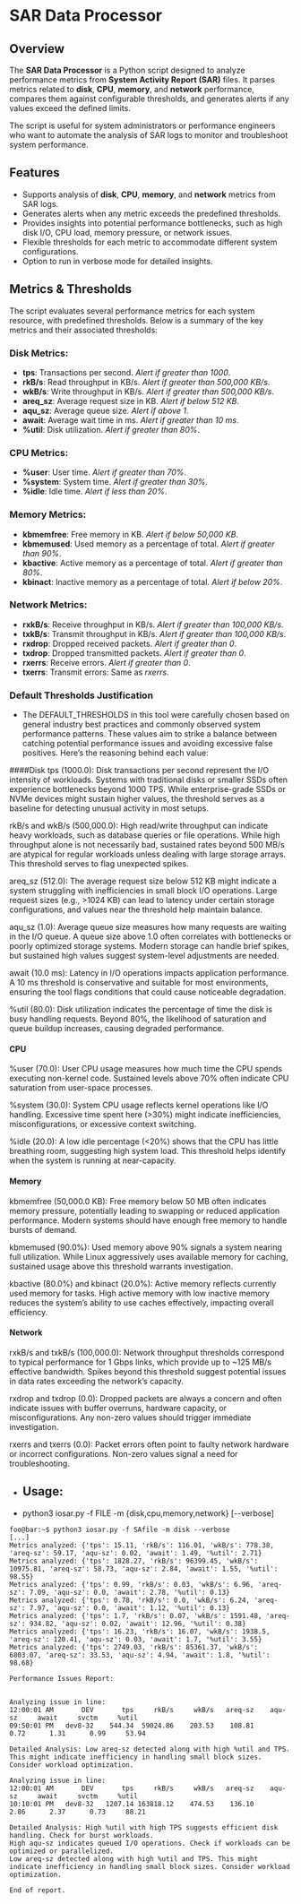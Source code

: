 # SAR Data Processor

## Overview
The **SAR Data Processor** is a Python script designed to analyze performance metrics from **System Activity Report (SAR)** files. It parses metrics related to **disk**, **CPU**, **memory**, and **network** performance, compares them against configurable thresholds, and generates alerts if any values exceed the defined limits.

The script is useful for system administrators or performance engineers who want to automate the analysis of SAR logs to monitor and troubleshoot system performance.

## Features
- Supports analysis of **disk**, **CPU**, **memory**, and **network** metrics from SAR logs.
- Generates alerts when any metric exceeds the predefined thresholds.
- Provides insights into potential performance bottlenecks, such as high disk I/O, CPU load, memory pressure, or network issues.
- Flexible thresholds for each metric to accommodate different system configurations.
- Option to run in verbose mode for detailed insights.

## Metrics & Thresholds
The script evaluates several performance metrics for each system resource, with predefined thresholds. Below is a summary of the key metrics and their associated thresholds:

### Disk Metrics:
- **tps**: Transactions per second. *Alert if greater than 1000*.
- **rkB/s**: Read throughput in KB/s. *Alert if greater than 500,000 KB/s*.
- **wkB/s**: Write throughput in KB/s. *Alert if greater than 500,000 KB/s*.
- **areq_sz**: Average request size in KB. *Alert if below 512 KB*.
- **aqu_sz**: Average queue size. *Alert if above 1*.
- **await**: Average wait time in ms. *Alert if greater than 10 ms*.
- **%util**: Disk utilization. *Alert if greater than 80%*.

### CPU Metrics:
- **%user**: User time. *Alert if greater than 70%*.
- **%system**: System time. *Alert if greater than 30%*.
- **%idle**: Idle time. *Alert if less than 20%*.

### Memory Metrics:
- **kbmemfree**: Free memory in KB. *Alert if below 50,000 KB*.
- **kbmemused**: Used memory as a percentage of total. *Alert if greater than 90%*.
- **kbactive**: Active memory as a percentage of total. *Alert if greater than 80%*.
- **kbinact**: Inactive memory as a percentage of total. *Alert if below 20%*.

### Network Metrics:
- **rxkB/s**: Receive throughput in KB/s. *Alert if greater than 100,000 KB/s*.
- **txkB/s**: Transmit throughput in KB/s. *Alert if greater than 100,000 KB/s*.
- **rxdrop**: Dropped received packets. *Alert if greater than 0*.
- **txdrop**: Dropped transmitted packets. *Alert if greater than 0*.
- **rxerrs**: Receive errors. *Alert if greater than 0*.
- **txerrs**: Transmit errors: Same as *rxerrs*.

### Default Thresholds Justification
- The DEFAULT_THRESHOLDS in this tool were carefully chosen based on general industry best practices and commonly observed system performance patterns. These values aim to strike a balance between catching potential performance issues and avoiding excessive false positives. Here’s the reasoning behind each value:

####Disk
tps (1000.0):
Disk transactions per second represent the I/O intensity of workloads. Systems with traditional disks or smaller SSDs often experience bottlenecks beyond 1000 TPS. While enterprise-grade SSDs or NVMe devices might sustain higher values, the threshold serves as a baseline for detecting unusual activity in most setups.

rkB/s and wkB/s (500,000.0):
High read/write throughput can indicate heavy workloads, such as database queries or file operations. While high throughput alone is not necessarily bad, sustained rates beyond 500 MB/s are atypical for regular workloads unless dealing with large storage arrays. This threshold serves to flag unexpected spikes.

areq_sz (512.0):
The average request size below 512 KB might indicate a system struggling with inefficiencies in small block I/O operations. Large request sizes (e.g., >1024 KB) can lead to latency under certain storage configurations, and values near the threshold help maintain balance.

aqu_sz (1.0):
Average queue size measures how many requests are waiting in the I/O queue. A queue size above 1.0 often correlates with bottlenecks or poorly optimized storage systems. Modern storage can handle brief spikes, but sustained high values suggest system-level adjustments are needed.

await (10.0 ms):
Latency in I/O operations impacts application performance. A 10 ms threshold is conservative and suitable for most environments, ensuring the tool flags conditions that could cause noticeable degradation.

%util (80.0):
Disk utilization indicates the percentage of time the disk is busy handling requests. Beyond 80%, the likelihood of saturation and queue buildup increases, causing degraded performance.

#### CPU
%user (70.0):
User CPU usage measures how much time the CPU spends executing non-kernel code. Sustained levels above 70% often indicate CPU saturation from user-space processes.

%system (30.0):
System CPU usage reflects kernel operations like I/O handling. Excessive time spent here (>30%) might indicate inefficiencies, misconfigurations, or excessive context switching.

%idle (20.0):
A low idle percentage (<20%) shows that the CPU has little breathing room, suggesting high system load. This threshold helps identify when the system is running at near-capacity.

#### Memory
kbmemfree (50,000.0 KB):
Free memory below 50 MB often indicates memory pressure, potentially leading to swapping or reduced application performance. Modern systems should have enough free memory to handle bursts of demand.

kbmemused (90.0%):
Used memory above 90% signals a system nearing full utilization. While Linux aggressively uses available memory for caching, sustained usage above this threshold warrants investigation.

kbactive (80.0%) and kbinact (20.0%):
Active memory reflects currently used memory for tasks. High active memory with low inactive memory reduces the system’s ability to use caches effectively, impacting overall efficiency.

#### Network
rxkB/s and txkB/s (100,000.0):
Network throughput thresholds correspond to typical performance for 1 Gbps links, which provide up to ~125 MB/s effective bandwidth. Spikes beyond this threshold suggest potential issues in data rates exceeding the network’s capacity.

rxdrop and txdrop (0.0):
Dropped packets are always a concern and often indicate issues with buffer overruns, hardware capacity, or misconfigurations. Any non-zero values should trigger immediate investigation.

rxerrs and txerrs (0.0):
Packet errors often point to faulty network hardware or incorrect configurations. Non-zero values signal a need for troubleshooting.

- ## Usage:
- python3 iosar.py -f FILE -m {disk,cpu,memory,network} [--verbose]

```console
foo@bar:~$ python3 iosar.py -f SAfile -m disk --verbose
[...]
Metrics analyzed: {'tps': 15.11, 'rkB/s': 116.01, 'wkB/s': 778.38, 'areq-sz': 59.17, 'aqu-sz': 0.02, 'await': 1.49, '%util': 2.71}
Metrics analyzed: {'tps': 1828.27, 'rkB/s': 96399.45, 'wkB/s': 10975.81, 'areq-sz': 58.73, 'aqu-sz': 2.84, 'await': 1.55, '%util': 98.55}
Metrics analyzed: {'tps': 0.99, 'rkB/s': 0.03, 'wkB/s': 6.96, 'areq-sz': 7.09, 'aqu-sz': 0.0, 'await': 2.78, '%util': 0.13}
Metrics analyzed: {'tps': 0.78, 'rkB/s': 0.0, 'wkB/s': 6.24, 'areq-sz': 7.97, 'aqu-sz': 0.0, 'await': 1.12, '%util': 0.13}
Metrics analyzed: {'tps': 1.7, 'rkB/s': 0.07, 'wkB/s': 1591.48, 'areq-sz': 934.82, 'aqu-sz': 0.02, 'await': 12.96, '%util': 0.38}
Metrics analyzed: {'tps': 16.23, 'rkB/s': 16.07, 'wkB/s': 1938.5, 'areq-sz': 120.41, 'aqu-sz': 0.03, 'await': 1.7, '%util': 3.55}
Metrics analyzed: {'tps': 2749.03, 'rkB/s': 85361.37, 'wkB/s': 6803.07, 'areq-sz': 33.53, 'aqu-sz': 4.94, 'await': 1.8, '%util': 98.68}

Performance Issues Report:


Analyzing issue in line:
12:00:01 AM       DEV       tps     rkB/s     wkB/s   areq-sz    aqu-sz     await     svctm     %util
09:50:01 PM   dev8-32    544.34  59024.86    203.53    108.81      0.72      1.31      0.99     53.94

Detailed Analysis: Low areq-sz detected along with high %util and TPS. This might indicate inefficiency in handling small block sizes. Consider workload optimization.

Analyzing issue in line:
12:00:01 AM       DEV       tps     rkB/s     wkB/s   areq-sz    aqu-sz     await     svctm     %util
10:10:01 PM   dev8-32   1207.14 163818.12    474.53    136.10      2.86      2.37      0.73     88.21

Detailed Analysis: High %util with high TPS suggests efficient disk handling. Check for burst workloads.
High aqu-sz indicates queued I/O operations. Check if workloads can be optimized or parallelized.
Low areq-sz detected along with high %util and TPS. This might indicate inefficiency in handling small block sizes. Consider workload optimization.

End of report.
```

